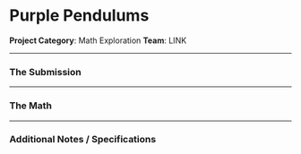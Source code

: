 # Purple Pendulums

**Project Category**: Math Exploration
**Team**: LINK


---

### The Submission

---

### The Math

---

### Additional Notes / Specifications
